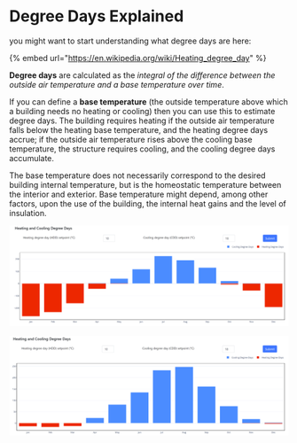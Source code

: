 # Degree Days Explained

you might want to start understanding what degree days are here:

{% embed url="https://en.wikipedia.org/wiki/Heating_degree_day" %}

**Degree days** are calculated as the _integral of the difference between the outside air temperature and a base temperature over time_.

If you can define a **base temperature** (the outside temperature above which a building needs no heating or cooling) then you can use this to estimate degree days.  The building requires heating if the outside air temperature falls below the heating base temperature, and the heating degree days accrue; if the outside air temperature rises above the cooling base temperature, the structure requires cooling, and the cooling degree days accumulate.

The base temperature does not necessarily correspond to the desired building internal temperature, but is the homeostatic temperature between the interior and exterior. Base temperature might depend, among other factors, upon the use of the building, the internal heat gains and the level of insulation.

![example deegree days for New York, Downtown Manhattan, NY, USA](<../../../.gitbook/assets/image (3).png>)

![example deegree days for Palermo Boccadifalco Airport, ITALY](<../../../.gitbook/assets/image (1) (1).png>)